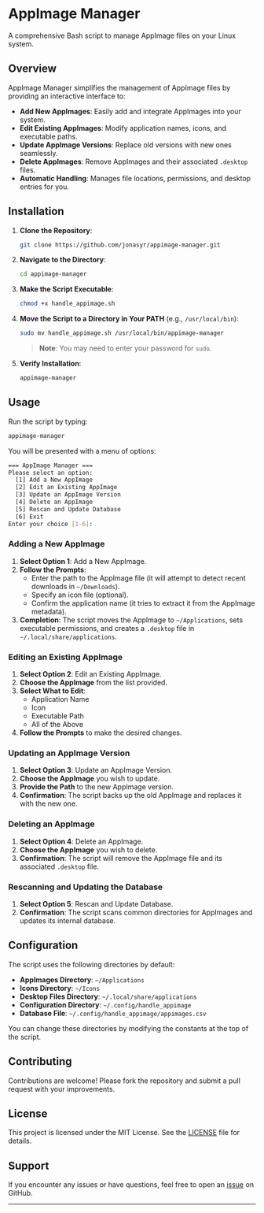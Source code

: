 # AppImage Manager

A comprehensive Bash script to manage AppImage files on your Linux system.

## Overview

AppImage Manager simplifies the management of AppImage files by providing an interactive interface to:

- **Add New AppImages**: Easily add and integrate AppImages into your system.
- **Edit Existing AppImages**: Modify application names, icons, and executable paths.
- **Update AppImage Versions**: Replace old versions with new ones seamlessly.
- **Delete AppImages**: Remove AppImages and their associated `.desktop` files.
- **Automatic Handling**: Manages file locations, permissions, and desktop entries for you.

## Installation

1. **Clone the Repository**:

   ~~~bash
   git clone https://github.com/jonasyr/appimage-manager.git
   ~~~

2. **Navigate to the Directory**:

   ~~~bash
   cd appimage-manager
   ~~~

3. **Make the Script Executable**:

   ~~~bash
   chmod +x handle_appimage.sh
   ~~~

4. **Move the Script to a Directory in Your PATH** (e.g., `/usr/local/bin`):

   ~~~bash
   sudo mv handle_appimage.sh /usr/local/bin/appimage-manager
   ~~~

   > **Note**: You may need to enter your password for `sudo`.

5. **Verify Installation**:

   ~~~bash
   appimage-manager
   ~~~

## Usage

Run the script by typing:

~~~bash
appimage-manager
~~~

You will be presented with a menu of options:
~~~bash
=== AppImage Manager ===
Please select an option:
  [1] Add a New AppImage
  [2] Edit an Existing AppImage
  [3] Update an AppImage Version
  [4] Delete an AppImage
  [5] Rescan and Update Database
  [6] Exit
Enter your choice [1-6]:
~~~

### Adding a New AppImage

1. **Select Option 1**: Add a New AppImage.
2. **Follow the Prompts**:
   - Enter the path to the AppImage file (it will attempt to detect recent downloads in `~/Downloads`).
   - Specify an icon file (optional).
   - Confirm the application name (it tries to extract it from the AppImage metadata).
3. **Completion**: The script moves the AppImage to `~/Applications`, sets executable permissions, and creates a `.desktop` file in `~/.local/share/applications`.

### Editing an Existing AppImage

1. **Select Option 2**: Edit an Existing AppImage.
2. **Choose the AppImage** from the list provided.
3. **Select What to Edit**:
   - Application Name
   - Icon
   - Executable Path
   - All of the Above
4. **Follow the Prompts** to make the desired changes.

### Updating an AppImage Version

1. **Select Option 3**: Update an AppImage Version.
2. **Choose the AppImage** you wish to update.
3. **Provide the Path** to the new AppImage version.
4. **Confirmation**: The script backs up the old AppImage and replaces it with the new one.

### Deleting an AppImage

1. **Select Option 4**: Delete an AppImage.
2. **Choose the AppImage** you wish to delete.
3. **Confirmation**: The script will remove the AppImage file and its associated `.desktop` file.

### Rescanning and Updating the Database

1. **Select Option 5**: Rescan and Update Database.
2. **Confirmation**: The script scans common directories for AppImages and updates its internal database.

## Configuration

The script uses the following directories by default:

- **AppImages Directory**: `~/Applications`
- **Icons Directory**: `~/Icons`
- **Desktop Files Directory**: `~/.local/share/applications`
- **Configuration Directory**: `~/.config/handle_appimage`
- **Database File**: `~/.config/handle_appimage/appimages.csv`

You can change these directories by modifying the constants at the top of the script.

## Contributing

Contributions are welcome! Please fork the repository and submit a pull request with your improvements.

## License

This project is licensed under the MIT License. See the [LICENSE](LICENSE) file for details.

## Support

If you encounter any issues or have questions, feel free to open an [issue](https://github.com/yourusername/appimage-manager/issues) on GitHub.

---




